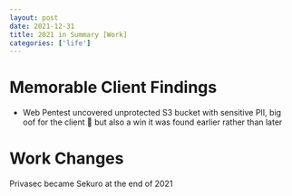 ```yaml
---
layout: post
date: 2021-12-31
title: 2021 in Summary [Work]
categories: ['life']
---
```



# Memorable Client Findings
- Web Pentest uncovered unprotected S3 bucket with sensitive PII, big oof for the client :see_no_evil: but also a win it was found earlier rather than later 

<div class="divider"></div>


# Work Changes

Privasec became Sekuro at the end of 2021
